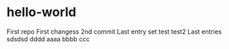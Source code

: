 # hello-world
First repo
First changess
2nd commit
Last entry set
test
test2
Last entries
sdsdsd
dddd
aaaa
bbbb
ccc

